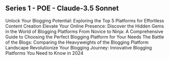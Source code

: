 ## Series 1 - POE - Claude-3.5 Sonnet

Unlock Your Blogging Potential: Exploring the Top 5 Platforms for Effortless Content Creation
Elevate Your Online Presence: Discover the Hidden Gems in the World of Blogging Platforms
From Novice to Ninja: A Comprehensive Guide to Choosing the Perfect Blogging Platform for Your Needs
The Battle of the Blogs: Comparing the Heavyweights of the Blogging Platform Landscape
Revolutionize Your Blogging Journey: Innovative Blogging Platforms You Need to Know in 2024
